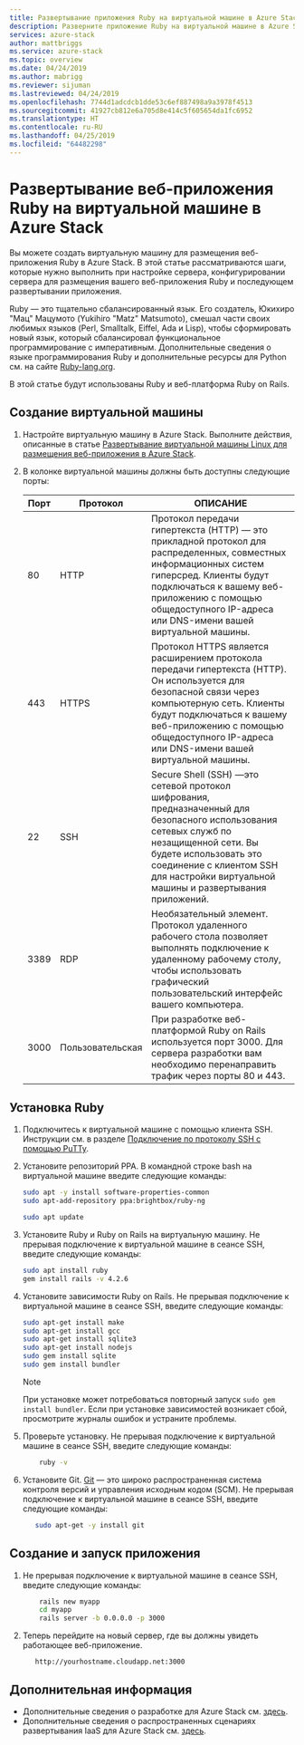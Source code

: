 ```yaml
---
title: Развертывание приложения Ruby на виртуальной машине в Azure Stack | Документация Майкрософт
description: Разверните приложение Ruby на виртуальной машине в Azure Stack.
services: azure-stack
author: mattbriggs
ms.service: azure-stack
ms.topic: overview
ms.date: 04/24/2019
ms.author: mabrigg
ms.reviewer: sijuman
ms.lastreviewed: 04/24/2019
ms.openlocfilehash: 7744d1adcdcb1dde53c6ef887498a9a3978f4513
ms.sourcegitcommit: 41927cb812e6a705d8e414c5f605654da1fc6952
ms.translationtype: HT
ms.contentlocale: ru-RU
ms.lasthandoff: 04/25/2019
ms.locfileid: "64482298"
---
```

# <a name="how-to-deploy-a-ruby-web-app-to-a-vm-in-azure-stack"></a>Развертывание веб-приложения Ruby на виртуальной машине в Azure Stack

Вы можете создать виртуальную машину для размещения веб-приложения Ruby в Azure Stack. В этой статье рассматриваются шаги, которые нужно выполнить при настройке сервера, конфигурировании сервера для размещения вашего веб-приложения Ruby и последующем развертывании приложения.

Ruby — это тщательно сбалансированный язык. Его создатель, Юкихиро "Мац" Мацумото (Yukihiro "Matz" Matsumoto), смешал части своих любимых языков (Perl, Smalltalk, Eiffel, Ada и Lisp), чтобы сформировать новый язык, который сбалансировал функциональное программирование с императивным. Дополнительные сведения о языке программирования Ruby и дополнительные ресурсы для Python см. на сайте [Ruby-lang.org](https://www.ruby-lang.org).

В этой статье будут использованы Ruby и веб-платформа Ruby on Rails.

## <a name="create-a-vm"></a>Создание виртуальной машины

1. Настройте виртуальную машину в Azure Stack. Выполните действия, описанные в статье [Развертывание виртуальной машины Linux для размещения веб-приложения в Azure Stack](azure-stack-dev-start-howto-deploy-linux.md).

2. В колонке виртуальной машины должны быть доступны следующие порты:

    | Порт | Протокол | ОПИСАНИЕ |
    | --- | --- | --- |
    | 80 | HTTP | Протокол передачи гипертекста (HTTP) — это прикладной протокол для распределенных, совместных информационных систем гиперсред. Клиенты будут подключаться к вашему веб-приложению с помощью общедоступного IP-адреса или DNS-имени вашей виртуальной машины. |
    | 443 | HTTPS | Протокол HTTPS является расширением протокола передачи гипертекста (HTTP). Он используется для безопасной связи через компьютерную сеть. Клиенты будут подключаться к вашему веб-приложению с помощью общедоступного IP-адреса или DNS-имени вашей виртуальной машины. |
    | 22 | SSH | Secure Shell (SSH) —это сетевой протокол шифрования, предназначенный для безопасного использования сетевых служб по незащищенной сети. Вы будете использовать это соединение с клиентом SSH для настройки виртуальной машины и развертывания приложений. |
    | 3389 | RDP | Необязательный элемент. Протокол удаленного рабочего стола позволяет выполнять подключение к удаленному рабочему столу, чтобы использовать графический пользовательский интерфейс вашего компьютера.   |
    | 3000 | Пользовательская | При разработке веб-платформой Ruby on Rails используется порт 3000. Для сервера разработки вам необходимо перенаправить трафик через порты 80 и 443. |

## <a name="install-ruby"></a>Установка Ruby

1. Подключитесь к виртуальной машине c помощью клиента SSH. Инструкции см. в разделе [Подключение по протоколу SSH с помощью PuTTy](azure-stack-dev-start-howto-ssh-public-key.md#connect-via-ssh-with-putty).
1. Установите репозиторий PPA. В командной строке bash на виртуальной машине введите следующие команды:

    ```bash  
    sudo apt -y install software-properties-common
    sudo apt-add-repository ppa:brightbox/ruby-ng

    sudo apt update
    ```

2. Установите Ruby и Ruby on Rails на виртуальную машину. Не прерывая подключение к виртуальной машине в сеансе SSH, введите следующие команды:

    ```bash  
    sudo apt install ruby
    gem install rails -v 4.2.6
    ```

3. Установите зависимости Ruby on Rails. Не прерывая подключение к виртуальной машине в сеансе SSH, введите следующие команды:

    ```bash  
    sudo apt-get install make
    sudo apt-get install gcc
    sudo apt-get install sqlite3
    sudo apt-get install nodejs
    sudo gem install sqlite
    sudo gem install bundler
    ```

    > [!Note]  
    > При установке может потребоваться повторный запуск `sudo gem install bundler`. Если при установке зависимостей возникает сбой, просмотрите журналы ошибок и устраните проблемы.

4. Проверьте установку. Не прерывая подключение к виртуальной машине в сеансе SSH, введите следующие команды:

    ```bash  
        ruby -v
    ```

3. Установите Git. [Git](https://git-scm.com) — это широко распространенная система контроля версий и управления исходным кодом (SCM). Не прерывая подключение к виртуальной машине в сеансе SSH, введите следующие команды:

    ```bash  
       sudo apt-get -y install git
    ```

## <a name="create-and-run-an-app"></a>Создание и запуск приложения

1. Не прерывая подключение к виртуальной машине в сеансе SSH, введите следующие команды:

    ```bash
        rails new myapp
        cd myapp
        rails server -b 0.0.0.0 -p 3000
    ```

2.  Теперь перейдите на новый сервер, где вы должны увидеть работающее веб-приложение.

    ```HTTP  
       http://yourhostname.cloudapp.net:3000
    ```

## <a name="next-steps"></a>Дополнительная информация

- Дополнительные сведения о разработке для Azure Stack см. [здесь](azure-stack-dev-start.md).
- Дополнительные сведения о распространенных сценариях развертывания IaaS для Azure Stack см. [здесь](azure-stack-dev-start-deploy-app.md).